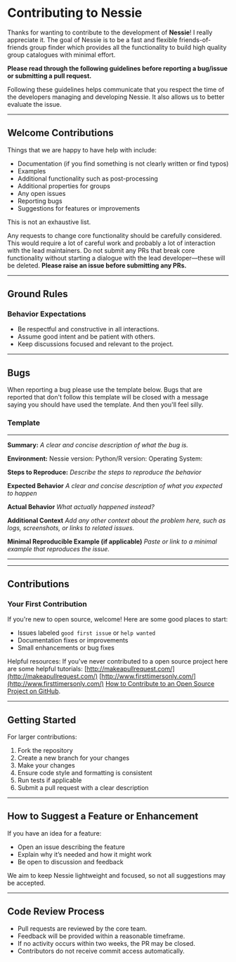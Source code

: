 # Contributing to Nessie

Thanks for wanting to contribute to the development of  **Nessie**! I really appreciate it. The goal of Nessie is to be a fast and flexible friends-of-friends group finder which provides all the functionality to build high quality group catalogues with minimal effort.

**Please read through the following guidelines before reporting a bug/issue or submitting a pull request.**

Following these guidelines helps communicate that you respect the time of the developers managing and developing Nessie. It also allows us to better evaluate the issue.

----------

## Welcome Contributions

Things that we are happy to have help with include:

-   Documentation (if you find something is not clearly written or find typos)
-   Examples
-   Additional functionality such as post-processing
-   Additional properties for groups
-   Any open issues
-   Reporting bugs
-   Suggestions for features or improvements

This is not an exhaustive list.

Any requests to change core functionality should be carefully considered. This would require a lot of careful work and probably a lot of interaction with the lead maintainers. Do not submit any PRs that break core functionality without starting a dialogue with the lead developer—these will be deleted.  **Please raise an issue before submitting any PRs.**

----------

## Ground Rules

### Behavior Expectations

-   Be respectful and constructive in all interactions.
-   Assume good intent and be patient with others.
-   Keep discussions focused and relevant to the project.

----------

## Bugs

When reporting a bug please use the template below. Bugs that are reported that don't follow this template will be closed with a message saying you should have used the template. And then you'll feel silly.


### Template


---
  
 **Summary:**
*A clear and concise description of what the bug is.*

**Environment:**
	Nessie version:
	Python/R version:
	Operating System:


**Steps to Reproduce:**
*Describe the steps to reproduce the behavior*
  

**Expected Behavior**
 *A clear and concise description of what you expected to happen*

  **Actual Behavior**
 *What actually happened instead?*

 
**Additional Context**
*Add any other context about the problem here, such as logs, screenshots, or links to related issues.*

 
**Minimal Reproducible Example (if applicable)**
*Paste or link to a minimal example that reproduces the issue.*

---



----------

## Contributions

### Your First Contribution

If you're new to open source, welcome! Here are some good places to start:

-   Issues labeled  `good first issue`  or  `help wanted`
-   Documentation fixes or improvements
-   Small enhancements or bug fixes

Helpful resources:
If you've never contributed to a open source project here are some helpful tutorials:
[http://makeapullrequest.com/](http://makeapullrequest.com/) 
[http://www.firsttimersonly.com/](http://www.firsttimersonly.com/)
 [How to Contribute to an Open Source Project on GitHub](https://egghead.io/series/how-to-contribute-to-an-open-source-project-on-github).

----------

## Getting Started

For larger contributions:

1.  Fork the repository
2.  Create a new branch for your changes
3.  Make your changes
4.  Ensure code style and formatting is consistent
5.  Run tests if applicable
6.  Submit a pull request with a clear description

----------

## How to Suggest a Feature or Enhancement

If you have an idea for a feature:

-   Open an issue describing the feature
-   Explain why it’s needed and how it might work
-   Be open to discussion and feedback

We aim to keep Nessie lightweight and focused, so not all suggestions may be accepted.

----------

## Code Review Process

-   Pull requests are reviewed by the core team.
-   Feedback will be provided within a reasonable timeframe.
-   If no activity occurs within two weeks, the PR may be closed.
-   Contributors do not receive commit access automatically.
